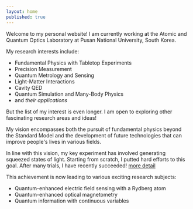 ```yaml
---
layout: home
published: true
---
```

Welcome to my personal website! I am currently working at the Atomic and Quantum Optics Laboratory at Pusan National University, South Korea.

My research interests include:
- Fundamental Physics with Tabletop Experiments
- Precision Measurement
- Quantum Metrology and Sensing
- Light-Matter Interactions
- Cavity QED
- Quantum Simulation and Many-Body Physics
- and _their applications_

But the list of my interest is even longer. I am open to exploring other fascinating research areas and ideas!


My vision encompasses both the pursuit of fundamental physics beyond the Standard Model and the development of future technologies that can improve people's lives in various fields.

In line with this vision, my key experiment has involved generating squeezed states of light. Starting from scratch, I putted hard efforts to this goal. After many trials, I have recently succeeded! [more detail](/research-experiment/)

This achievement is now leading to various exciting research subjects:
- Quantum-enhanced electric field sensing with a Rydberg atom
- Quantum-enhanced optical magnetometry
- Quantum information with continuous variables
